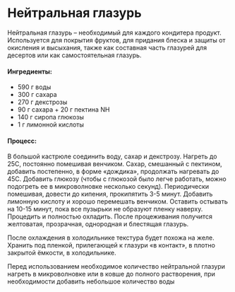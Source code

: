 # Нейтральная глазурь
Нейтральная глазурь – необходимый для каждого кондитера продукт. Используется для покрытия фруктов, для придания блеска и защиты от окисления и высыхания, также как составная часть глазурей для десертов или как самостоятельная глазурь.
#### Ингредиенты:

* 590 г воды
* 300 г сахара
* 270 г декстрозы
* 90 г сахара + 20 г пектина NH
* 140 г сиропа глюкозы
* 1 г лимонной кислоты


#### Процесс:

В большой кастрюле соединить воду, сахар и декстрозу. Нагреть до 25С, постоянно помешивая венчиком. Сахар, смешанный с пектином, добавить постепенно, в форме «дождика», продолжать нагревать до 45С. Добавить глюкозу (чтобы с глюкозой было легче работать, можно подогреть ее в микроволновке несколько секунд). Периодически помешивая, довести до кипения, прокипятить 3-5 минут. Добавить лимонную кислоту и хорошо перемешать венчиком. Оставить остывать на 10-15 минут, пока все пузырьки не образуют пленку наверху. Процедить и полностью охладить.
После процеживания получится желтоватая, прозрачная, однородная и блестящая глазурь.

После охлаждения в холодильнике текстура будет похожа на желе.
Хранить под пленкой, прилегающей к глазури «в контакт», в плотно закрытой ёмкости, в холодильнике.

Перед использованием необходимое количество нейтральной глазури нагреть в микроволновке или в ковше до полного растворения, при необходимости добавить небольшое количество воды
